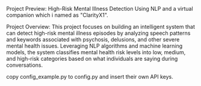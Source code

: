 
Project Preview: High-Risk Mental Illness Detection Using NLP 
and a virtual companion which i named as  "ClarityX1".

Project Overview:
This project focuses on building an intelligent system that can detect high-risk mental illness episodes by analyzing speech patterns and keywords associated with psychosis, delusions, and other severe mental health issues. Leveraging NLP algorithms and machine learning models, the system classifies mental health risk levels into low, medium, and high-risk categories based on what individuals are saying during conversations.




copy config_example.py to config.py and insert their own API keys.
